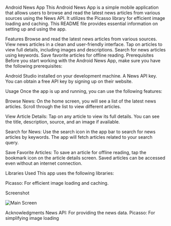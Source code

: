 Android News App
This Android News App is a simple mobile application that allows users to browse and read the latest news articles from various sources using the News API. It utilizes the Picasso library for efficient image loading and caching. This README file provides essential information on setting up and using the app.

Features
Browse and read the latest news articles from various sources.
View news articles in a clean and user-friendly interface.
Tap on articles to view full details, including images and descriptions.
Search for news articles using keywords.
Save favorite articles for offline reading.
Prerequisites
Before you start working with the Android News App, make sure you have the following prerequisites:

Android Studio installed on your development machine.
A News API key. You can obtain a free API key by signing up on their website.

Usage
Once the app is up and running, you can use the following features:

Browse News: On the home screen, you will see a list of the latest news articles. Scroll through the list to view different articles.

View Article Details: Tap on any article to view its full details. You can see the title, description, source, and an image if available.

Search for News: Use the search icon in the app bar to search for news articles by keywords. The app will fetch articles related to your search query.

Save Favorite Articles: To save an article for offline reading, tap the bookmark icon on the article details screen. Saved articles can be accessed even without an internet connection.

Libraries Used
This app uses the following libraries:

Picasso: For efficient image loading and caching.

Screenshot

![Main Screen](https://github.com/fisa-07/News_App/assets/88451567/680e5e56-2f3a-456c-a3dd-97e643a760dd)


Acknowledgments
News API: For providing the news data.
Picasso: For simplifying image loading
